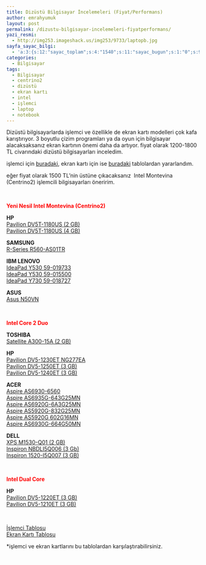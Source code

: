```yaml
---
title: Dizüstü Bilgisayar İncelemeleri (Fiyat/Performans)
author: emrahyumuk
layout: post
permalink: /dizustu-bilgisayar-incelemeleri-fiyatperformans/
yazi_resmi:
  - http://img253.imageshack.us/img253/9733/laptopb.jpg
sayfa_sayac_bilgi:
  - 'a:3:{s:12:"sayac_toplam";s:4:"1540";s:11:"sayac_bugun";s:1:"0";s:9:"son_okuma";s:10:"1364921821";}'
categories:
  - Bilgisayar
tags:
  - Bilgisayar
  - centrino2
  - dizüstü
  - ekran kartı
  - intel
  - işlemci
  - laptop
  - notebook
---
```

Dizüstü bilgisayarlarda işlemci ve özellikle de ekran kartı modelleri çok kafa karıştırıyor. 3 boyutlu çizim programları ya da oyun için bilgisayar alacaksaksanız ekran kartının önemi daha da artıyor. fiyat olarak 1200-1800 TL civarındaki dizüstü bilgisayarları inceledim.

işlemci için <a href="http://processorfinder.intel.com/List.aspx?ParentRadio=All&ProcFam=2643&SearchKey=" target="_blank">buradaki</a>, ekran kartı için ise <a href="http://www.notebookcheck.net/Mobile-Graphics-Cards-Benchmark-List.844.0.html" target="_blank">buradaki</a> tablolardan yararlandım.

eğer fiyat olarak 1500 TL&#8217;nin üstüne çıkacaksanız  Intel Montevina (Centrino2) işlemcili bilgisayarları öneririm.

<!--more-->

<span style="color: #ffffff;">.</span>

<span style="color: #ff0000;"><strong>Yeni Nesil Intel Montevina (Centrino2)</strong></span>

**HP**  
<a href="http://www.istanbulbilisim.com.tr/Pavilion_DV5T-1180US-2-GB-HP-DUNYASI,8206.html" target="_blank">Pavilion DV5T-1180US (2 GB)</a>  
<a href="http://www.istanbulbilisim.com.tr/Pavilion_DV5T-1180US-4-GB-HP-DUNYASI,8270.html" target="_blank">Pavilion DV5T-1180US (4 GB)</a>

**SAMSUNG**  
<a href="http://www.istanbulbilisim.com.tr/R-Series_R560-AS01TR-Samsung-D%C3%BCnyas%C4%B1,8111.html" target="_blank">R-Series R560-AS01TR</a>

**IBM LENOVO**  
<a href="http://www.istanbulbilisim.com.tr/IdeaPad_Y530-59-019733-LENOVO-DUNYASI,8859.html" target="_blank">IdeaPad Y530 59-019733</a>  
<a href="http://www.istanbulbilisim.com.tr/IdeaPad_Y530-59-015500-LENOVO-DUNYASI,8592.html" target="_blank">IdeaPad Y530 59-015500</a>  
<a href="http://www.istanbulbilisim.com.tr/IdeaPad_Y730-59-018727-LENOVO-DUNYASI,8689.html" target="_blank">IdeaPad Y730 59-018727</a>

**ASUS**  
<a href="http://www.vatanbilgisayar.com/productDetails.aspx?I_ID=35088" target="_blank">Asus N50VN</a>

<span style="color: #ffffff;">.</span>

<span style="color: #ff0000;"><strong>Intel Core 2 Duo</strong></span>

**TOSHIBA**  
<a href="http://www.istanbulbilisim.com.tr/Satellite_A300-15A-2-GB-TOSHIBA-DUNYASI,6213.html" target="_blank">Satellite A300-15A (2 GB)</a>

**HP**  
<a href="http://www.istanbulbilisim.com.tr/Pavilion_DV5-1230ET-NG277EA-HP-DUNYASI,8079.html" target="_blank">Pavilion DV5-1230ET NG277EA</a>  
<a href="http://www.istanbulbilisim.com.tr/Pavilion_DV5-1250ET-3-GB-HP-DUNYASI,8081.html" target="_blank">Pavilion DV5-1250ET (3 GB)</a>  
<a href="http://www.istanbulbilisim.com.tr/Pavilion_DV5-1240ET-3-GB-HP-DUNYASI,7954.html" target="_blank">Pavilion DV5-1240ET (3 GB)</a>

**ACER**  
<a href="http://www.istanbulbilisim.com.tr/Aspire_AS6930-6560-Acer-D%C3%BCnyas%C4%B1,7828.html" target="_blank">Aspire AS6930-6560</a>  
<a href="http://www.istanbulbilisim.com.tr/Aspire_AS6935G-643G25MN-Acer-D%C3%BCnyas%C4%B1,8757.html" target="_blank">Aspire AS6935G-643G25MN</a>  
<a href="http://www.istanbulbilisim.com.tr/Aspire_AS6920G-6A3G25MN-Acer-D%C3%BCnyas%C4%B1,7969.html" target="_blank">Aspire AS6920G-6A3G25MN</a>  
<a href="http://www.istanbulbilisim.com.tr/Aspire_AS5920G-832G25MN-Acer-D%C3%BCnyas%C4%B1,7972.html" target="_blank">Aspire AS5920G-832G25MN</a>  
<a href="http://www.istanbulbilisim.com.tr/Aspire_AS5920G-602G16MN-Acer-D%C3%BCnyas%C4%B1,7975.html" target="_blank">Aspire AS5920G 602G16MN</a>  
<a href="http://www.istanbulbilisim.com.tr/Aspire_AS6930G-664G50MN-Acer-D%C3%BCnyas%C4%B1,8820.html" target="_blank">Aspire AS6930G-664G50MN</a>

**DELL**  
<a href="http://www.istanbulbilisim.com.tr/XPS_M1530-Q01-2-GB-DELL-DUNYASI,8493.html" target="_blank">XPS M1530-Q01 (2 GB)</a>  
<a href="http://www.istanbulbilisim.com.tr/Inspiron_NBDLI5Q006--3-Gb-DELL-DUNYASI,8532.html" target="_blank">Inspiron NBDLI5Q006 (3 Gb)</a>  
<a href="http://www.istanbulbilisim.com.tr/Inspiron_1520-I5Q007-3-GB-DELL-DUNYASI,8537.html" target="_blank">Inspiron 1520-I5Q007 (3 GB)</a>

<span style="color: #ffffff;">.</span>

<span style="color: #ff0000;"><strong>Intel Dual Core</strong></span>

**HP**  
<a href="http://www.istanbulbilisim.com.tr/Pavilion_DV5-1220ET-3-GB-HP-DUNYASI,7955.html" target="_blank">Pavilion DV5-1220ET (3 GB)</a>  
<a href="http://www.istanbulbilisim.com.tr/Pavilion_DV5-1210ET-3-GB-HP-DUNYASI,8076.html" target="_blank">Pavilion DV5-1210ET (3 GB)</a>

<span style="color: #ffffff;">.</span>

<a href="http://processorfinder.intel.com/List.aspx?ParentRadio=All&ProcFam=2643&SearchKey=" target="_blank">İşlemci Tablosu</a>  
<a href="http://www.notebookcheck.net/Mobile-Graphics-Cards-Benchmark-List.844.0.html" target="_blank">Ekran Kartı Tablosu</a>

*işlemci ve ekran kartlarını bu tablolardan karşılaştırabilirsiniz.

<span style="color: #ffffff;">.</span>